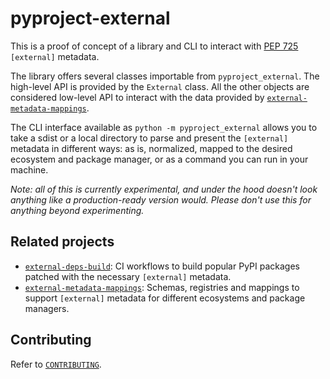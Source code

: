 # pyproject-external

This is a proof of concept of a library and CLI to interact with
[PEP 725](https://peps.python.org/pep-0725/) `[external]` metadata.

The library offers several classes importable from `pyproject_external`.
The high-level API is provided by the `External` class. All the other
objects are considered low-level API to interact with the data
provided by [`external-metadata-mappings`](https://github.com/jaimergp/external-metadata-mappings).

The CLI interface available as `python -m pyproject_external` allows you to
take a sdist or a local directory to parse and present the `[external]`
metadata in different ways: as is, normalized, mapped to the desired ecosystem
and package manager, or as a command you can run in your machine.

*Note: all of this is currently experimental, and under the hood doesn't look
anything like a production-ready version would. Please don't use this for
anything beyond experimenting.*

## Related projects

- [`external-deps-build`](https://github.com/rgommers/external-deps-build): CI workflows to
  build popular PyPI packages patched with the necessary `[external]` metadata.
- [`external-metadata-mappings`](https://github.com/jaimergp/external-metadata-mappings):
  Schemas, registries and mappings to support `[external]` metadata for different ecosystems
  and package managers.

## Contributing

Refer to [`CONTRIBUTING`](./CONTRIBUTING).

